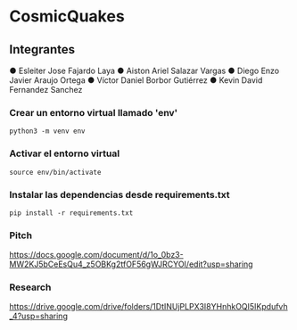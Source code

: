 ﻿# CosmicQuakes
## Integrantes
● Esleiter Jose Fajardo Laya
● Aiston Ariel Salazar Vargas
● Diego Enzo Javier Araujo Ortega
● Víctor Daniel Borbor Gutiérrez
● Kevin David Fernandez Sanchez

### Crear un entorno virtual llamado 'env'

```
python3 -m venv env
```

### Activar el entorno virtual

```
source env/bin/activate
```

### Instalar las dependencias desde requirements.txt

````
pip install -r requirements.txt
````
### Pitch
https://docs.google.com/document/d/1o_0bz3-MW2KJ5bCeEsQu4_z5OBKg2tfOF56gWJRCYOI/edit?usp=sharing

### Research
https://drive.google.com/drive/folders/1DtINUjPLPX3I8YHnhkOQI5IKpdufvh_4?usp=sharing
